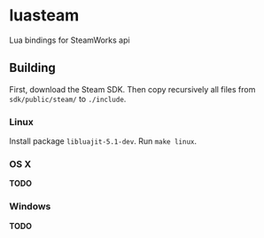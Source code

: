 # luasteam

Lua bindings for SteamWorks api

## Building

First, download the Steam SDK. Then copy recursively all files from `sdk/public/steam/` to `./include`.

### Linux

Install package `libluajit-5.1-dev`. Run `make linux`.

### OS X

**TODO**

### Windows

**TODO**
